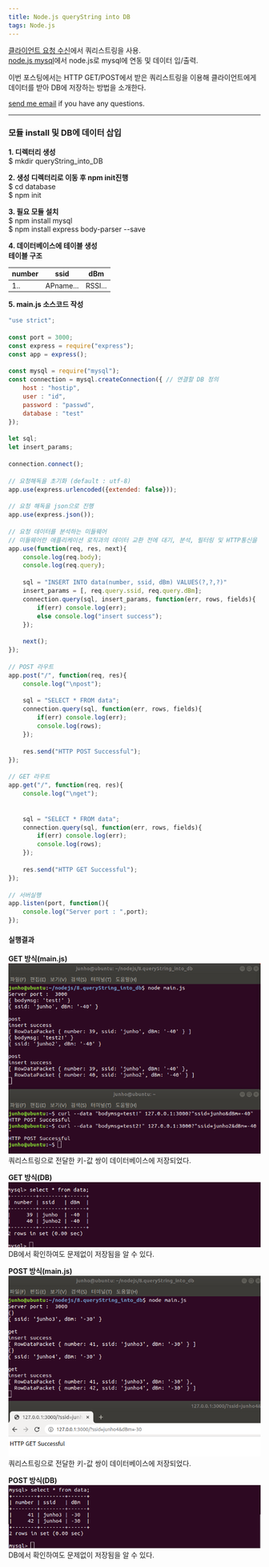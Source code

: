 ```yaml
---
title: Node.js queryString into DB
tags: Node.js
---
```


[클라이언트 요청 수신](https://limjunho.github.io/2020/08/11/Node.js-client-request-receive.html)에서 쿼리스트링을 사용.  
[node.js mysql](https://limjunho.github.io/2020/08/11/Node.js-Mysql.html)에서 node.js로 mysql에 연동 및 데이터 입/출력.  

이번 포스팅에서는 HTTP GET/POST에서 받은 쿼리스트링을 이용해 클라이언트에게 데이터를 받아 DB에 저장하는 방법을 소개한다.  

 [send me email](mailto:jewel7492@gmail.com) if you have any questions.

<!--more-->

---

### 모듈 install 및 DB에 데이터 삽입  
**1. 디렉터리 생성**  
$ mkdir queryString_into_DB  

**2. 생성 디렉터리로 이동 후 npm init진행**  
$ cd database  
$ npm init  

**3. 필요 모듈 설치**  
$ npm install mysql  
$ npm install express body-parser --save  

**4. 데이터베이스에 테이블 생성**  
**테이블 구조** 

number|ssid|dBm|
---|---|---|
1..|APname...|RSSI...|  

**5. main.js 소스코드 작성**  
```javascript
"use strict";

const port = 3000;
const express = require("express");
const app = express();

const mysql = require("mysql");
const connection = mysql.createConnection({ // 연결할 DB 정의
    host : "hostip",
    user : "id",
    password : "passwd",
    database : "test"
});

let sql;
let insert_params;

connection.connect();

// 요청해독을 초기화 (default : utf-8)
app.use(express.urlencoded({extended: false}));

// 요청 해독을 json으로 진행
app.use(express.json());

// 요청 데이터를 분석하는 미들웨어
// 미들웨어란 애플리케이션 로직과의 데이터 교환 전에 대기, 분석, 필터링 및 HTTP통신을 다루는 코드를 일컫는 일반적인 용어
app.use(function(req, res, next){
    console.log(req.body);
    console.log(req.query);

    sql = "INSERT INTO data(number, ssid, dBm) VALUES(?,?,?)"
    insert_params = [, req.query.ssid, req.query.dBm];
    connection.query(sql, insert_params, function(err, rows, fields){
        if(err) console.log(err);
        else console.log("insert success");
    });

    next();
});

// POST 라우트
app.post("/", function(req, res){
    console.log("\npost");

    sql = "SELECT * FROM data";
    connection.query(sql, function(err, rows, fields){
        if(err) console.log(err);
        console.log(rows);
    });

    res.send("HTTP POST Successful");
});

// GET 라우트
app.get("/", function(req, res){
    console.log("\nget");

    
    sql = "SELECT * FROM data";
    connection.query(sql, function(err, rows, fields){
        if(err) console.log(err);
        console.log(rows);
    });

    res.send("HTTP GET Successful");
});

// 서버실행
app.listen(port, function(){
    console.log("Server port : ",port);
});
```

#### 실행결과  

**GET 방식(main.js)**  
![그림1](/assets/Node.js/queryString_into_DB/1.png)  
쿼리스트링으로 전달한 키-값 쌍이 데이터베이스에 저장되었다.  

**GET 방식(DB)**  
![그림2](/assets/Node.js/queryString_into_DB/2.png)  
DB에서 확인하여도 문제없이 저장됨을 알 수 있다.  


**POST 방식(main.js)**  
![그림1](/assets/Node.js/queryString_into_DB/3.png)  
쿼리스트링으로 전달한 키-값 쌍이 데이터베이스에 저장되었다.  

**POST 방식(DB)**  
![그림2](/assets/Node.js/queryString_into_DB/4.png)  
DB에서 확인하여도 문제없이 저장됨을 알 수 있다.  
